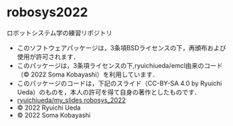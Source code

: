 # robosys2022
ロボットシステム学の練習リポジトリ

 * このソフトウェアパッケージは，3条項BSDライセンスの下，再頒布および使用が許可されます．
 * このパッケージは，3条項ライセンスの下,ryuichiueda/emcl由来のコード（© 2022 Soma Kobayashi）を利用しています．
* このパッケージのコードは，下記のスライド（CC-BY-SA 4.0 by Ryuichi Ueda）のものを，本人の許可を得て自身の著作としたものです．
 * [ryuichiueda/my_slides robosys_2022](https://github.com/ryuichiueda/my_slides/tree/master/robosys_2022)
  * © 2022 Ryuichi Ueda
 * © 2022 Soma Kobayashi
